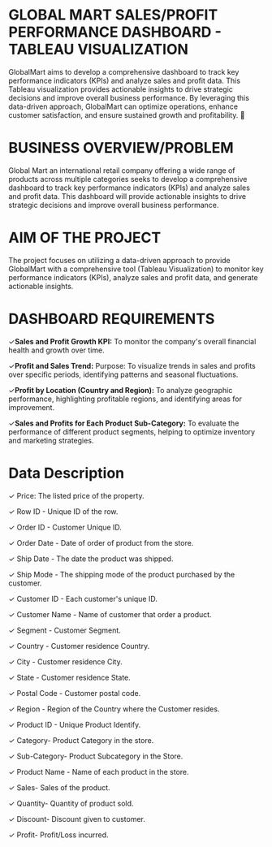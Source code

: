 # GLOBAL MART SALES/PROFIT PERFORMANCE DASHBOARD - TABLEAU VISUALIZATION
GlobalMart aims to develop a comprehensive dashboard to track key performance indicators (KPIs) and analyze sales and profit data.
This Tableau visualization provides actionable insights to drive strategic decisions and improve overall business performance. By leveraging this data-driven approach, GlobalMart can optimize operations, enhance customer satisfaction, and ensure sustained growth and profitability. 🚀
# BUSINESS OVERVIEW/PROBLEM
Global Mart an international retail company offering a wide range of products across multiple categories seeks to develop a comprehensive dashboard to track key performance indicators (KPIs) and analyze sales and profit data. This dashboard will provide actionable insights to drive strategic decisions and improve overall business performance.
# AIM OF THE PROJECT
The project focuses on utilizing a data-driven approach to provide GlobalMart with a comprehensive tool (Tableau Visualization) to monitor key performance indicators (KPIs), analyze sales and profit data, and generate actionable insights.
# DASHBOARD REQUIREMENTS

✓**Sales and Profit Growth KPI:** To monitor the company's overall financial
health and growth over time.

✓**Profit and Sales Trend:** Purpose: To visualize trends in sales and profits over
specific periods, identifying patterns and seasonal fluctuations.

✓**Profit by Location (Country and Region):** To analyze geographic
performance, highlighting profitable regions, and identifying areas for
improvement.

✓**Sales and Profits for Each Product Sub-Category:** To evaluate the
performance of different product segments, helping to optimize inventory and
marketing strategies.
# Data Description
✓ Price: The listed price of the property.

✓ Row ID - Unique ID of the row.

✓ Order ID - Customer Unique ID.

✓ Order Date - Date of order of product from the store.

✓ Ship Date - The date the product was shipped.

✓ Ship Mode - The shipping mode of the product purchased by the customer.

✓ Customer ID - Each customer's unique ID.

✓ Customer Name - Name of customer that order a product.

✓ Segment - Customer Segment.

✓ Country - Customer residence Country.

✓ City - Customer residence City.

✓ State - Customer residence State.

✓ Postal Code - Customer postal code.

✓ Region - Region of the Country where the Customer resides.

✓ Product ID - Unique Product Identify.

✓ Category- Product Category in the store.

✓ Sub-Category- Product Subcategory in the Store.

✓ Product Name - Name of each product in the store.

✓ Sales- Sales of the product.

✓ Quantity- Quantity of product sold.

✓ Discount- Discount given to customer.

✓ Profit- Profit/Loss incurred.
